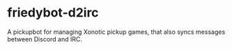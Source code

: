 # friedybot-d2irc
A pickupbot for managing Xonotic pickup games, that also syncs messages between Discord and IRC.
